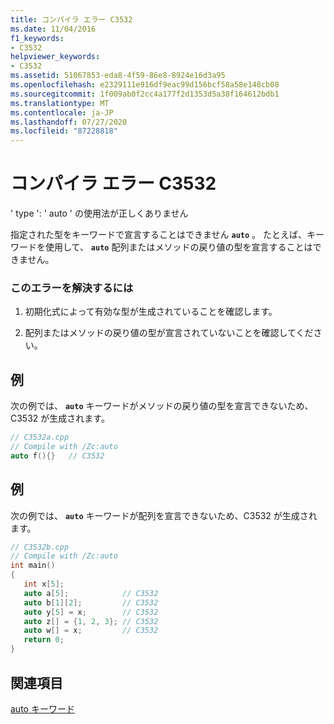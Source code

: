 ```yaml
---
title: コンパイラ エラー C3532
ms.date: 11/04/2016
f1_keywords:
- C3532
helpviewer_keywords:
- C3532
ms.assetid: 51067853-eda8-4f59-86e8-8924e16d3a95
ms.openlocfilehash: e2329111e916df9eac99d156bcf58a58e148cb08
ms.sourcegitcommit: 1f009ab0f2cc4a177f2d1353d5a38f164612bdb1
ms.translationtype: MT
ms.contentlocale: ja-JP
ms.lasthandoff: 07/27/2020
ms.locfileid: "87228818"
---
```

# <a name="compiler-error-c3532"></a>コンパイラ エラー C3532

' type ': ' auto ' の使用法が正しくありません

指定された型をキーワードで宣言することはできません **`auto`** 。 たとえば、キーワードを使用して、 **`auto`** 配列またはメソッドの戻り値の型を宣言することはできません。

### <a name="to-correct-this-error"></a>このエラーを解決するには

1. 初期化式によって有効な型が生成されていることを確認します。

1. 配列またはメソッドの戻り値の型が宣言されていないことを確認してください。

## <a name="example"></a>例

次の例では、 **`auto`** キーワードがメソッドの戻り値の型を宣言できないため、C3532 が生成されます。

```cpp
// C3532a.cpp
// Compile with /Zc:auto
auto f(){}   // C3532
```

## <a name="example"></a>例

次の例では、 **`auto`** キーワードが配列を宣言できないため、C3532 が生成されます。

```cpp
// C3532b.cpp
// Compile with /Zc:auto
int main()
{
   int x[5];
   auto a[5];            // C3532
   auto b[1][2];         // C3532
   auto y[5] = x;        // C3532
   auto z[] = {1, 2, 3}; // C3532
   auto w[] = x;         // C3532
   return 0;
}
```

## <a name="see-also"></a>関連項目

[auto キーワード](../../cpp/auto-keyword.md)
